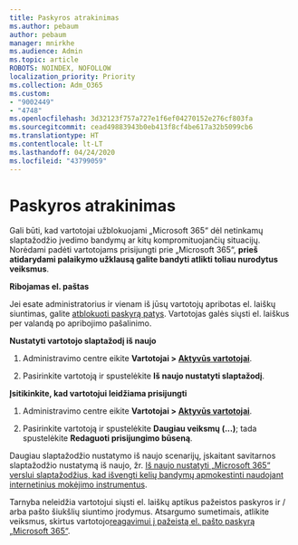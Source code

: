 ```yaml
---
title: Paskyros atrakinimas
ms.author: pebaum
author: pebaum
manager: mnirkhe
ms.audience: Admin
ms.topic: article
ROBOTS: NOINDEX, NOFOLLOW
localization_priority: Priority
ms.collection: Adm_O365
ms.custom:
- "9002449"
- "4748"
ms.openlocfilehash: 3d32123f757a727e1f6ef04270152e276cf803fa
ms.sourcegitcommit: cead49883943b0eb413f8cf4be617a32b5099cb6
ms.translationtype: HT
ms.contentlocale: lt-LT
ms.lasthandoff: 04/24/2020
ms.locfileid: "43799059"
---
```

# <a name="unlocking-an-account"></a>Paskyros atrakinimas

Gali būti, kad vartotojai užblokuojami „Microsoft 365“ dėl netinkamų slaptažodžio įvedimo bandymų ar kitų kompromituojančių situacijų. Norėdami padėti vartotojams prisijungti prie „Microsoft 365“, **prieš atidarydami palaikymo užklausą galite bandyti atlikti toliau nurodytus veiksmus**. 

**Ribojamas el. paštas**

Jei esate administratorius ir vienam iš jūsų vartotojų apribotas el. laiškų siuntimas, galite [atblokuoti paskyrą patys](https://docs.microsoft.com/microsoft-365/security/office-365-security/removing-user-from-restricted-users-portal-after-spam). Vartotojas galės siųsti el. laiškus per valandą po apribojimo pašalinimo.

**Nustatyti vartotojo slaptažodį iš naujo**

1. Administravimo centre eikite **Vartotojai > [Aktyvūs vartotojai](https://admin.microsoft.com/Adminportal/Home?source=applauncher#/users)**.

2. Pasirinkite vartotoją ir spustelėkite **Iš naujo nustatyti slaptažodį**.

**Įsitikinkite, kad vartotojui leidžiama prisijungti**

1. Administravimo centre eikite **Vartotojai > [Aktyvūs vartotojai](https://admin.microsoft.com/Adminportal/Home?source=applauncher#/users)**.

2. Pasirinkite vartotoją ir spustelėkite **Daugiau veiksmų (...)**; tada spustelėkite **Redaguoti prisijungimo būseną**.

Daugiau slaptažodžio nustatymo iš naujo scenarijų, įskaitant savitarnos slaptažodžio nustatymą iš naujo, žr. [Iš naujo nustatyti „Microsoft 365“ verslui slaptažodžius, kad išvengti kelių bandymų apmokestinti naudojant internetinius mokėjimo instrumentus](https://docs.microsoft.com/microsoft-365/admin/add-users/reset-passwords?view=o365-worldwide).

Tarnyba neleidžia vartotojui siųsti el. laiškų aptikus pažeistos paskyros ir / arba pašto šiukšlių siuntimo įrodymus. Atsargumo sumetimais, atlikite veiksmus, skirtus vartotojo[reagavimui į pažeistą el. pašto paskyrą „Microsoft 365“](https://docs.microsoft.com/office365/securitycompliance/responding-to-a-compromised-email-account).
